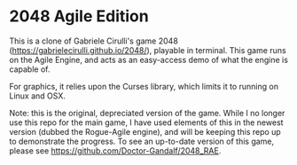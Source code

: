 # 2048 Agile Edition

This is a clone of Gabriele Cirulli's game 2048 (https://gabrielecirulli.github.io/2048/), playable in terminal.
This game runs on the Agile Engine, and acts as an easy-access demo of what the engine is capable of.


For graphics, it relies upon the Curses library, which limits it to running on Linux and OSX.

Note: this is the original, depreciated version of the game. While I no longer use this repo for the main game, I have used elements of this in the newest version (dubbed the Rogue-Agile engine), and will be keeping this repo up to demonstrate the progress. To see an up-to-date version of this game, please see https://github.com/Doctor-Gandalf/2048_RAE.
